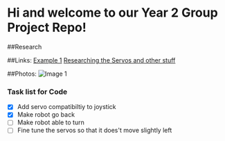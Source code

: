 # Hi and welcome to our Year 2 Group Project Repo!

##Research

##Links:
[Example 1](https://www.example.com)
[Researching the Servos and other stuff](https://lunet.sharepoint.com/:f:/r/sites/23WSB013-CompanyBGroup1/Shared%20Documents/Company%20B%20Group%201/Resources?csf=1&web=1&e=RjLqzg)

##Photos:
![Image 1](image.jpg)

### Task list for Code

- [X] Add servo compatibiltiy to joystick
- [X] Make robot go back
- [ ] Make robot able to turn
- [ ] Fine tune the servos so that it does't move slightly left
